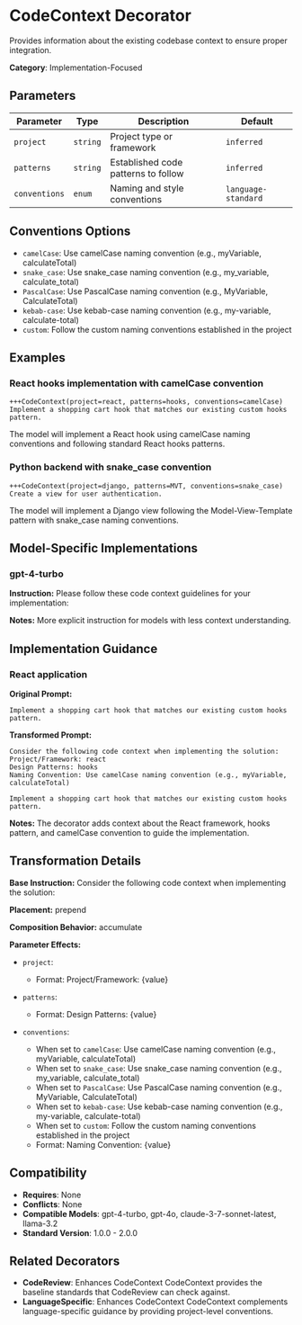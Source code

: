 # CodeContext Decorator

Provides information about the existing codebase context to ensure proper integration.

**Category**: Implementation-Focused

## Parameters

| Parameter | Type | Description | Default |
|-----------|------|-------------|--------|
| `project` | `string` | Project type or framework | `inferred` |
| `patterns` | `string` | Established code patterns to follow | `inferred` |
| `conventions` | `enum` | Naming and style conventions | `language-standard` |

## Conventions Options

- `camelCase`: Use camelCase naming convention (e.g., myVariable, calculateTotal)
- `snake_case`: Use snake_case naming convention (e.g., my_variable, calculate_total)
- `PascalCase`: Use PascalCase naming convention (e.g., MyVariable, CalculateTotal)
- `kebab-case`: Use kebab-case naming convention (e.g., my-variable, calculate-total)
- `custom`: Follow the custom naming conventions established in the project

## Examples

### React hooks implementation with camelCase convention

```
+++CodeContext(project=react, patterns=hooks, conventions=camelCase)
Implement a shopping cart hook that matches our existing custom hooks pattern.
```

The model will implement a React hook using camelCase naming conventions and following standard React hooks patterns.

### Python backend with snake_case convention

```
+++CodeContext(project=django, patterns=MVT, conventions=snake_case)
Create a view for user authentication.
```

The model will implement a Django view following the Model-View-Template pattern with snake_case naming conventions.

## Model-Specific Implementations

### gpt-4-turbo

**Instruction:** Please follow these code context guidelines for your implementation:

**Notes:** More explicit instruction for models with less context understanding.


## Implementation Guidance

### React application

**Original Prompt:**
```
Implement a shopping cart hook that matches our existing custom hooks pattern.
```

**Transformed Prompt:**
```
Consider the following code context when implementing the solution:
Project/Framework: react
Design Patterns: hooks
Naming Convention: Use camelCase naming convention (e.g., myVariable, calculateTotal)

Implement a shopping cart hook that matches our existing custom hooks pattern.
```

**Notes:** The decorator adds context about the React framework, hooks pattern, and camelCase convention to guide the implementation.

## Transformation Details

**Base Instruction:** Consider the following code context when implementing the solution:

**Placement:** prepend

**Composition Behavior:** accumulate

**Parameter Effects:**

- `project`:
  - Format: Project/Framework: {value}

- `patterns`:
  - Format: Design Patterns: {value}

- `conventions`:
  - When set to `camelCase`: Use camelCase naming convention (e.g., myVariable, calculateTotal)
  - When set to `snake_case`: Use snake_case naming convention (e.g., my_variable, calculate_total)
  - When set to `PascalCase`: Use PascalCase naming convention (e.g., MyVariable, CalculateTotal)
  - When set to `kebab-case`: Use kebab-case naming convention (e.g., my-variable, calculate-total)
  - When set to `custom`: Follow the custom naming conventions established in the project
  - Format: Naming Convention: {value}

## Compatibility

- **Requires**: None
- **Conflicts**: None
- **Compatible Models**: gpt-4-turbo, gpt-4o, claude-3-7-sonnet-latest, llama-3.2
- **Standard Version**: 1.0.0 - 2.0.0

## Related Decorators

- **CodeReview**: Enhances CodeContext CodeContext provides the baseline standards that CodeReview can check against.
- **LanguageSpecific**: Enhances CodeContext CodeContext complements language-specific guidance by providing project-level conventions.
